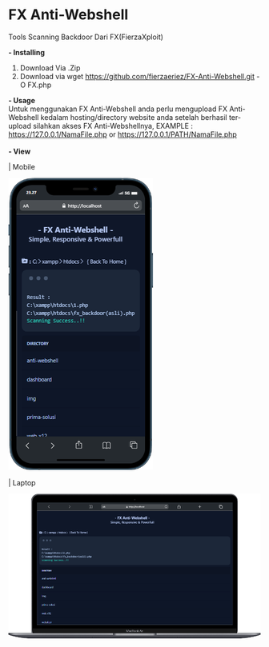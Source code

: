 # FX Anti-Webshell
Tools Scanning Backdoor Dari FX(FierzaXploit)

<b>- Installing</b>
1. Download Via .Zip
2. Download via wget https://github.com/fierzaeriez/FX-Anti-Webshell.git -O FX.php

<b>- Usage</b><br>
Untuk menggunakan FX Anti-Webshell anda perlu mengupload FX Anti-Webshell kedalam hosting/directory website anda setelah berhasil ter-upload
silahkan akses FX Anti-Webshellnya, EXAMPLE : https://127.0.0.1/NamaFile.php or https://127.0.0.1/PATH/NamaFile.php
<br><br>
<b>- View</b><br>
<p>| Mobile</p>
<img src="mobile.png">
<p>| Laptop</p>
<img src="laptop.png">
